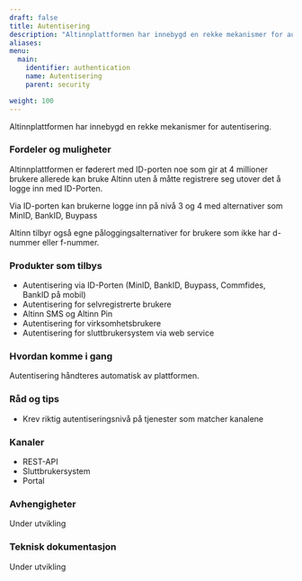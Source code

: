```yaml
---
draft: false
title: Autentisering
description: "Altinnplattformen har innebygd en rekke mekanismer for autentisering."
aliases:
menu:
  main:
    identifier: authentication
    name: Autentisering
    parent: security

weight: 100
---
```


Altinnplattformen har innebygd en rekke mekanismer for autentisering.


### Fordeler og muligheter

Altinnplattformen er føderert med ID-porten noe som gir at 4 millioner brukere allerede kan bruke Altinn uten å måtte registrere seg utover det å logge inn med ID-Porten. 

Via ID-porten kan brukerne logge inn på nivå 3 og 4 med alternativer som MinID, BankID, Buypass

Altinn tilbyr også egne påloggingsalternativer for brukere som ikke har d-nummer eller f-nummer.


### Produkter som tilbys
 - Autentisering via ID-Porten (MinID, BankID, Buypass, Commfides, BankID på mobil)
 - Autentisering for selvregistrerte brukere
 - Altinn SMS og Altinn Pin 
 - Autentisering for virksomhetsbrukere
 - Autentisering for sluttbrukersystem via web service

### Hvordan komme i gang
Autentisering håndteres automatisk av plattformen.

### Råd og tips
 - Krev riktig autentiseringsnivå på tjenester som matcher kanalene 

### Kanaler
 - REST-API
 - Sluttbrukersystem
 - Portal

### Avhengigheter
Under utvikling

### Teknisk dokumentasjon
Under utvikling
